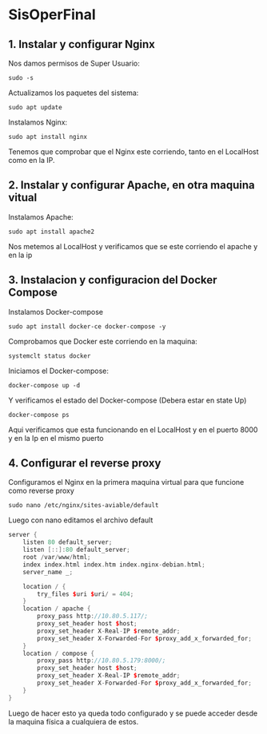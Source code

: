 # SisOperFinal
## 1. Instalar y configurar Nginx
Nos damos permisos de Super Usuario:

```
sudo -s
```

Actualizamos los paquetes del sistema:

```
sudo apt update
```

Instalamos Nginx:

```
sudo apt install nginx
```

Tenemos que comprobar que el Nginx este corriendo, tanto en el LocalHost como en la IP.

## 2. Instalar y configurar Apache, en otra maquina vitual
Instalamos Apache:

```
sudo apt install apache2
```

Nos metemos al LocalHost y verificamos que se este corriendo el apache y en la ip 
 


## 3. Instalacion y configuracion del Docker Compose
Instalamos Docker-compose

```
sudo apt install docker-ce docker-compose -y
```

Comprobamos que Docker este corriendo en la maquina:

```
systemclt status docker
```

Iniciamos el Docker-compose:

```
docker-compose up -d
```

Y verificamos el estado del Docker-compose (Debera estar en state Up)

```
docker-compose ps
```

Aqui verificamos que esta funcionando en el LocalHost y en el puerto 8000 y en la Ip en el mismo puerto

## 4. Configurar el reverse proxy

Configuramos el Nginx en la primera maquina virtual para que funcione como reverse proxy

```
sudo nano /etc/nginx/sites-aviable/default
```

Luego con nano editamos el archivo default
```cpp
server {
    listen 80 default_server;
    listen [::]:80 default_server;
    root /var/www/html;
    index index.html index.htm index.nginx-debian.html;
    server_name _;

    location / {
        try_files $uri $uri/ = 404;
    }
    location / apache {
        proxy_pass http://10.80.5.117/;
        proxy_set_header host $host;
        proxy_set_header X-Real-IP $remote_addr;
        proxy_set_header X-Forwarded-For $proxy_add_x_forwarded_for;
    }
    location / compose {
        proxy_pass http://10.80.5.179:8000/;
        proxy_set_header host $host;
        proxy_set_header X-Real-IP $remote_addr;
        proxy_set_header X-Forwarded-For $proxy_add_x_forwarded_for;
    }
}

```
Luego de hacer esto ya queda todo configurado y se puede acceder desde la maquina física a cualquiera de estos.